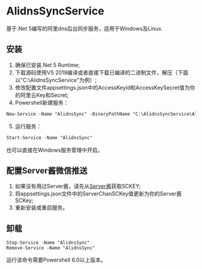 # AlidnsSyncService
基于.Net 5编写的阿里dns后台同步服务，适用于Windows及Linux.

## 安装
1. 确保已安装.Net 5 Runtime;
2. 下载源码使用VS 2019编译或者直接下载已编译的二进制文件，解压（下面以"C:\AlidnsSyncService\"为例）;
3. 修改配置文件appsettings.json中的AccessKeyId和AccessKeySecret值为你的阿里云Key和Secret;
4. Powershell新建服务：
``` ps
New-Service -Name "AlidnsSync" -BinaryPathName "C:\AlidnsSyncService\AlidnsSyncService.exe" -Description "阿里dns后台同步服务" -StartupType "Automatic" -DisplayName "Alidns Sync Service"
```
5. 运行服务：
```ps
Start-Service -Name "AlidnsSync"
```
也可以直接在Windows服务管理中开启。

## 配置Server酱微信推送
1. 如果没有用过Server酱，请先从[Server酱](http://sc.ftqq.com/3.version)获取SCKEY;
2. 将appsettings.json文件中的ServerChanSCKey值更新为你的Server酱SCKey;
3. 重新安装或重启服务。

## 卸载
```
Stop-Service -Name "AlidnsSync"
Remove-Service -Name "AlidnsSync"
```
运行该命令需要Powershell 6.0以上版本。
